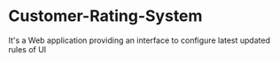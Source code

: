 # Customer-Rating-System
It's a Web application providing an interface to configure latest updated rules of UI

